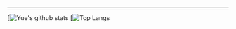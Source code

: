 
----

[![Yue's github stats](https://github-readme-stats.vercel.app/api?username=IRaZeRI&theme=material-palenight&count_private=true&hide=contribs)
[![Top Langs](https://github-readme-stats.vercel.app/api/top-langs/?username=IRaZeRI&theme=material-palenight&hide=Jupyter&layout=compact)

